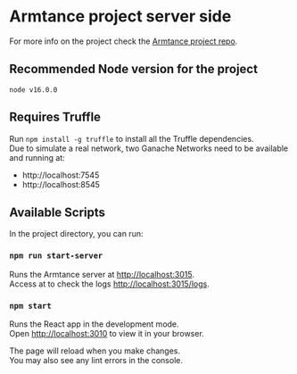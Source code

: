 # Armtance project server side

For more info on the project check the [Armtance project repo](https://github.com/RaffaBux/Armtance).

## Recommended Node version for the project

`node v16.0.0`

## Requires Truffle

Run `npm install -g truffle` to install all the Truffle dependencies. </br>
Due to simulate a real network, two Ganache Networks need to be available and running at:
* http://localhost:7545
* http://localhost:8545

## Available Scripts

In the project directory, you can run:

### `npm run start-server`

Runs the Armtance server at [http://localhost:3015](http://localhost:3015). </br>
Access at to check the logs [http://localhost:3015/logs](http://localhost:3015/logs).

### `npm start`

Runs the React app in the development mode. </br>
Open [http://localhost:3010](http://localhost:3010) to view it in your browser. </br>

The page will reload when you make changes. </br>
You may also see any lint errors in the console.
